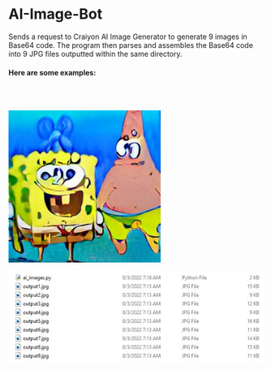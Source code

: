 # AI-Image-Bot
Sends a request to Craiyon AI Image Generator to generate 9 images in Base64 code. The program then parses and assembles the Base64 code into 9 JPG files outputted within the same directory.

<h4>Here are some examples:</h4><br /> <br />
<p align="left">
  <img src="images/spongebobandpatrickjellyfishing.jpg" width="300" alt="spongepatrick">
</p>


<p align="center">
  <img src="images/ai_images.JPG" width="600" alt="ai_images">
</p>

